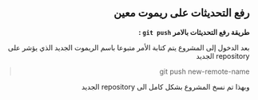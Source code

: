 ﻿



<div dir = rtl > 

## رفع التحديثات على ريموت معين


**طريقة رفع التحديثات بالامر `git push` :**

 بعد الدخول إلى المشروع يتم كتابة الأمر متبوعا باسم الريموت الجديد الذي يؤشر على repository الجديد 
<div dir = rtl > 

>  git push new-remote-name

</dir>
وبهذا تم نسخ المشروع بشكل كامل الى repository الجديد


</dir>




